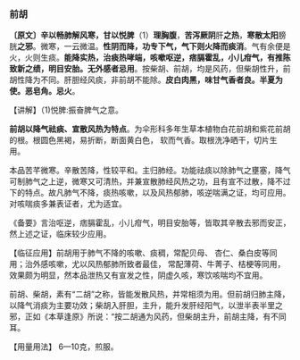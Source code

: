 ### 前胡

**〔原文〕辛以畅肺解风寒，甘以悦脾**（1）**理胸腹**，**苦泻厥阴**肝**之热**，**寒散太阳**膀胱**之邪**。微寒，一云微温。**性阴而降，功专下气，气下则火降而痰消**。气有余便是火，火则生痰。**能降实热，治痰热哮端，咳嗽呕逆，痞膈霍乱，小儿疳气，有推陈致新之绩，明目安胎。无外感者忌用**。按柴胡、前胡，均是风药，但柴胡性升，前胡性降为不同。肝胆经风痰，非前胡不能除。**皮白肉黑，味甘气香者良。半夏为使。恶皂角。忌火**。

【讲解】（1)悦脾:振奋脾气之意。

**前胡以降气祛痰、宣散风热为特点**。为伞形科多年生草本植物白花前胡和紫花前胡的根。根圆色黑褐，易折断，断面黄白色， 软而气香。取根洗净晒干，切片生用。

本品苦芊微寒。辛散苦降，性较平和。主归肺经。功能祛痰以除肺气之壅塞，降气可制肺气之上逆，微寒又可清热，并兼宣散肺经风热之功，且有宣不过散，降不过下的特点。故凡肺气不降，痰热咳嗽，以及风热郁肺，咳逆喘满之证，均可应用。对咳喘痰多兼表证者，尤为适宜。

《备要》言治呕逆，痞膈霍乱，小儿疳气，明目安胎等，皆取其辛散去邪而安正，然上述之证，临床较少应用。

【临征应用】前胡用于肺气不降的咳嗽、痰稠，常配贝母、 杏仁、桑白皮等同用；治外感咳嗽，尤以风热郁肺所致者最佳， 常配薄荷、牛菁子、桔梗等同用，效果颇为明显，然本品泄热又有宣发之性，阴虚久咳，寒饮咳喘均不宜用。

前胡、柴胡，素有“二胡”之称，皆能发散风热，并常相须为用。但前胡归肺主降，以降气消痰为主要功效；柴胡入肝胆，主升，能升发肝经阳气，以泄半表半里之邪，正如《本草逢原》所说：“按二胡通为风药，但柴胡主升，前胡主降，有不同耳。

【用量用法】 6—10克，煎服。

